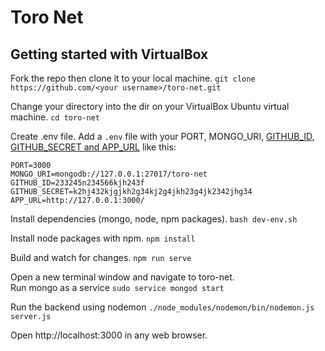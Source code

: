 # Toro Net

## Getting started with VirtualBox
Fork the repo then clone it to your local machine.
`git clone https://github.com/<your username>/toro-net.git`

Change your directory into the dir on your VirtualBox Ubuntu virtual machine.
`cd toro-net`

Create .env file. Add a `.env` file with your PORT, MONGO_URI, 
[GITHUB_ID, GITHUB_SECRET and APP_URL](https://github.com/jaredhanson/passport-github) like this:

```
PORT=3000
MONGO_URI=mongodb://127.0.0.1:27017/toro-net
GITHUB_ID=233245n234566kjh243f
GITHUB_SECRET=k2hj432kjgjkh2g34kj2g4jkh23g4jk2342jhg34
APP_URL=http://127.0.0.1:3000/
```

Install dependencies (mongo, node, npm packages).
`bash dev-env.sh`

Install node packages with npm.
`npm install` 

Build and watch for changes.
`npm run serve`

Open a new terminal window and navigate to toro-net.  
Run mongo as a service
`sudo service mongod start`

Run the backend using nodemon
`./node_modules/nodemon/bin/nodemon.js server.js`

Open http://localhost:3000 in any web browser.
